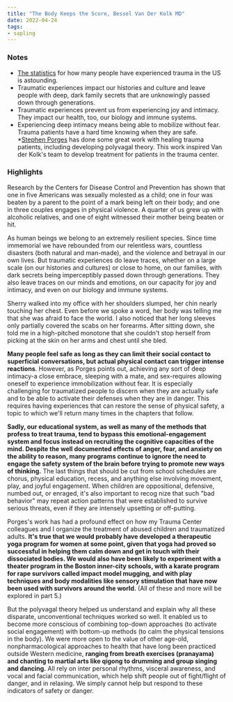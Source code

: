 ```yaml
---
title: "The Body Keeps the Score, Bessel Van Der Kolk MD"
date: 2022-04-24
tags:
- sapling
---
```


### Notes
* [The statistics](/notes/Trauma%20Statistics.md) for how many people have experienced trauma in the US is astounding. 
* Traumatic experiences impact our histories and culture and leave people with deep, dark family secrets that are unknowingly passed down through generations. 
* Traumatic experiences prevent us from experiencing joy and intimacy. They impact our health, too, our biology and immune systems. 
* Experiencing deep intimacy means being able to mobilize without fear. Trauma patients have a hard time knowing when they are safe. 
*[Stephen Porges](/notes/Stephen%20Porges.md) has done some great work with healing trauma patients, including developing polyvagal theory. This work inspired Van der Kolk's team to develop treatment for patients in the trauma center. 


### Highlights

Research by the Centers for Disease Control and Prevention has shown that one in five Americans was sexually molested as a child; one in four was beaten by a parent to the point of a mark being left on their body; and one in three couples engages in physical violence. A quarter of us grew up with alcoholic relatives, and one of eight witnessed their mother being beaten or hit.

As human beings we belong to an extremely resilient species. Since time immemorial we have rebounded from our relentless wars, countless disasters (both natural and man-made), and the violence and betrayal in our own lives. But traumatic experiences do leave traces, whether on a large scale (on our histories and cultures) or close to home, on our families, with dark secrets being imperceptibly passed down through generations. They also leave traces on our minds and emotions, on our capacity for joy and intimacy, and even on our biology and immune systems.

Sherry walked into my office with her shoulders slumped, her chin nearly touching her chest. Even before we spoke a word, her body was telling me that she was afraid to face the world. I also noticed that her long sleeves only partially covered the scabs on her forearms. After sitting down, she told me in a high-pitched monotone that she couldn't stop herself from picking at the skin on her arms and chest until she bled.

**Many people feel safe as long as they can limit their social contact to superficial conversations, but actual physical contact can trigger intense reactions**. However, as Porges points out, achieving any sort of deep intimacy-a close embrace, sleeping with a mate, and sex-requires allowing oneself to experience immobilization without fear. It is especially challenging for traumatized people to discern when they are actually safe and to be able to activate their defenses when they are in danger. This requires having experiences that can restore the sense of physical safety, a topic to which we'll return many times in the chapters that follow.

**Sadly, our educational system, as well as many of the methods that profess to treat trauma, tend to bypass this emotional-engagement system and focus instead on recruiting the cognitive capacities of the mind. Despite the well documented effects of anger, fear, and anxiety on the ability to reason, many programs continue to ignore the need to engage the safety system of the brain before trying to promote new ways of thinking.** The last things that should be cut from school schedules are chorus, physical education, recess, and anything else involving movement, play, and joyful engagement. When children are oppositional, defensive, numbed out, or enraged, it's also important to recog nize that such "bad behavior" may repeat action patterns that were established to survive serious threats, even if they are intensely upsetting or off-putting.

Porges's work has had a profound effect on how my Trauma Center colleagues and I organize the treatment of abused children and traumatized adults. **It's true that we would probably have developed a therapeutic yoga program for women at some point, given that yoga had proved so successful in helping them calm down and get in touch with their dissociated bodies. We would also have been likely to experiment with a theater program in the Boston inner-city schools, with a karate program for rape survivors called impact model mugging, and with play techniques and body modalities like sensory stimulation that have now been used with survivors around the world.** (All of these and more will be explored in part 5.)

But the polyvagal theory helped us understand and explain why all these disparate, unconventional techniques worked so well. It enabled us to become more conscious of combining top-down approaches (to activate social engagement) with bottom-up methods (to calm the physical tensions in the body). We were more open to the value of other age-old, nonpharmacological approaches to health that have long been practiced outside Western medicine, **ranging from breath exercises (pranayama) and chanting to martial arts like qigong to drumming and group singing and dancing.** All rely on inter personal rhythms, visceral awareness, and vocal and facial communication, which help shift people out of fight/flight of danger, and in relaxing. We simply cannot help but respond to these indicators of safety or danger.











